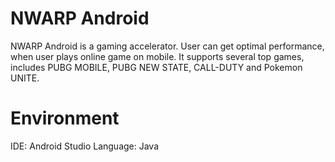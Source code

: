 # NWARP Android

NWARP Android is a gaming accelerator. User can get optimal performance, when user plays online game on mobile. It supports several top games, includes PUBG MOBILE, PUBG NEW STATE, CALL-DUTY and Pokemon UNITE.

# Environment
IDE: Android Studio
Language: Java
